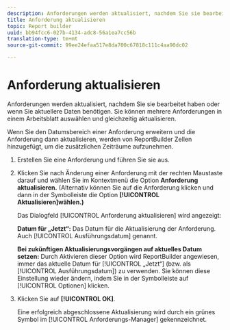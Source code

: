 ```yaml
---
description: Anforderungen werden aktualisiert, nachdem Sie sie bearbeitet haben oder wenn Sie aktuellere Daten benötigen. Sie können mehrere Anforderungen in einem Arbeitsblatt auswählen und gleichzeitig aktualisieren.
title: Anforderung aktualisieren
topic: Report builder
uuid: bb94fcc6-027b-4134-adc8-56a1ea7cc56b
translation-type: tm+mt
source-git-commit: 99ee24efaa517e8da700c67818c111c4aa90dc02

---
```



# Anforderung aktualisieren

Anforderungen werden aktualisiert, nachdem Sie sie bearbeitet haben oder wenn Sie aktuellere Daten benötigen. Sie können mehrere Anforderungen in einem Arbeitsblatt auswählen und gleichzeitig aktualisieren.

Wenn Sie den Datumsbereich einer Anforderung erweitern und die Anforderung dann aktualisieren, werden von ReportBuilder Zellen hinzugefügt, um die zusätzlichen Zeiträume aufzunehmen.

1. Erstellen Sie eine Anforderung und führen Sie sie aus.
1. Klicken Sie nach Änderung einer Anforderung mit der rechten Maustaste darauf und wählen Sie im Kontextmenü die Option **Anforderung aktualisieren.** (Alternativ können Sie auf die Anforderung klicken und dann in der Symbolleiste die Option **[!UICONTROL Aktualisieren]wählen.)**

   Das Dialogfeld [!UICONTROL Anforderung aktualisieren] wird angezeigt:

   **Datum für „Jetzt“:** Das Datum für die Aktualisierung der Anforderung. Auch [!UICONTROL Ausführungsdatum] genannt.

   **Bei zukünftigen Aktualisierungsvorgängen auf aktuelles Datum setzen:** Durch Aktivieren dieser Option wird ReportBuilder angewiesen, immer das aktuelle Datum für [!UICONTROL „Jetzt“] (bzw. als [!UICONTROL Ausführungsdatum]) zu verwenden. Sie können diese Einstellung wieder ändern, indem Sie in der Symbolleiste auf [!UICONTROL Optionen] klicken.
1. Klicken Sie auf **[!UICONTROL OK]**.

   Eine erfolgreich abgeschlossene Aktualisierung wird durch ein grünes Symbol im [!UICONTROL Anforderungs-Manager] gekennzeichnet.
